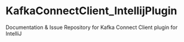 # KafkaConnectClient_IntellijPlugin
Documentation &amp; Issue Repository for Kafka Connect Client plugin for IntelliJ
